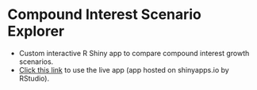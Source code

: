 # Compound Interest Scenario Explorer
* Custom interactive R Shiny app to compare compound interest growth scenarios.
* [Click this link](https://analyticsanalyst.shinyapps.io/Compound_Interest_Scenario_Explorer/) to use the live app (app hosted on shinyapps.io by RStudio).

